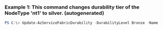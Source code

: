 ### Example 1: This command changes durability tier of the NodeType 'nt1' to silver. (autogenerated)
```powershell
PS C:\> Update-AzServiceFabricDurability -DurabilityLevel Bronze -Name Contoso01SFCluster -NodeType nt1 -ResourceGroupName Group1
```

